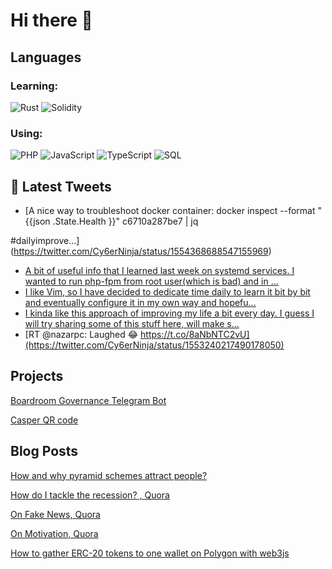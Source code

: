 # Hi there 👋

## Languages

### Learning: 
![Rust](https://img.shields.io/badge/-Rust-000?&logo=Rust)
![Solidity](https://img.shields.io/badge/-Solidity-000?&logo=Solidity)

### Using:
![PHP](https://img.shields.io/badge/-PHP-000?&logo=PHP)
![JavaScript](https://img.shields.io/badge/-JavaScript-000?&logo=JavaScript)
![TypeScript](https://img.shields.io/badge/-TypeScript-000?&logo=TypeScript)
![SQL](https://img.shields.io/badge/-SQL-000?&logo=MySQL)

## 📱 Latest Tweets

<!-- TWITTER:START -->
- [A nice way to troubleshoot docker container: 
docker inspect --format &quot;{{json .State.Health }}&quot; c6710a287be7 | jq

#dailyimprove...](https://twitter.com/Cy6erNinja/status/1554368688547155969)
- [A bit of useful info that I learned last week on systemd services. 
I wanted to run php-fpm from root user&lpar;which is bad&rpar; and in ...](https://twitter.com/Cy6erNinja/status/1553984867666464769)
- [I like Vim, so I have decided to dedicate time daily to learn it bit by bit and eventually configure it in my own way and hopefu...](https://twitter.com/Cy6erNinja/status/1553947103436673024)
- [I kinda like this approach of improving my life a bit every day. I guess I will try sharing some of this stuff here, will make s...](https://twitter.com/Cy6erNinja/status/1553750128175251456)
- [RT @nazarpc: Laughed 😂 https://t.co/8aNbNTC2vU](https://twitter.com/Cy6erNinja/status/1553240217490178050)
<!-- TWITTER:END -->

## Projects
[Boardroom Governance Telegram Bot](https://github.com/cy6erninja/boardroom-governance-telegram-bot)

[Casper QR code](https://github.com/cy6erninja/casper-qr-code)

## Blog Posts

[How and why pyramid schemes attract people?](https://medium.com/@cy6erninja/how-and-why-pyramid-schemes-attract-people-171b48b8a216)

[How do I tackle the recession? , Quora](https://www.quora.com/How-do-I-tackle-the-recession/answer/Cy6er-Ninja)

[On Fake News, Quora](https://www.quora.com/How-do-I-tell-fake-news-from-real-news/answer/Cy6er-Ninja)

[On Motivation, Quora](https://www.quora.com/What-are-the-best-tricks-to-keep-yourself-motivated/answer/Cy6er-Ninja)

[How to gather ERC-20 tokens to one wallet on Polygon with web3js](https://hackernoon.com/how-to-gather-erc-20-tokens-to-one-wallet-on-polygon-with-web3js-170)

